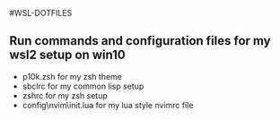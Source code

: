 #WSL-DOTFILES
## Run commands and configuration files for my wsl2 setup on win10

- p10k.zsh for my zsh theme
- sbclrc for my common lisp setup
- zshrc for my zsh setup
- config\nvim\init.lua for my lua style nvimrc file
